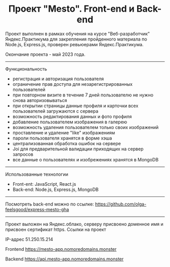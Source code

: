 <h1 align="center">Проект "Mesto". Front-end и Back-end</h1>

Проект выполнен в рамках обучения на курсе "Веб-разработчик" Яндекс.Практикума для закрепления пройденного материала по Node.js, Express.js, проверен ревьюерами Яндекс.Практикума.

Окончание проекта - май 2023 года.

********
Функциональность

* регистрация и авторизация пользователя
* ограничение прав доступа для незарегистрированных пользователей
* при повторном визите в течение 7 дней пользователю не нужно снова авторизовываться
* при открытии страницы данные профиля и карточки всех пользователей загружаются с сервера
* возможность редактирования данных и фото профиля
* добавление пользователем изображения в галерею
* возможность удаления пользователем только своих изображений
* проставление и удаление "like" изображениям
* пароли пользователя хранятся в форме хэша
* централизованная обработка ошибок на сервере
* Joi для предварительной валидации приходящих на сервер запросов
* все данные о пользователях и изобрежениях хранятся в MongoDB

********
Использованные технологии

* Front-ent: JavaScript, React.js
* Back-end: Node.js, Express.js, MongoDB

*******
Посмотреть back-end можно по ссылке: https://github.com/olga-feelsgood/express-mesto-gha

*****
Проект выложен на Яндекс.облако, серверу присвоено доменное имя и присвоен сертификат https.
Ссылки на проект

IP-адрес 51.250.15.214

Frontend https://mesto-app.nomoredomains.monster

Backend https://api.mesto-app.nomoredomains.monster